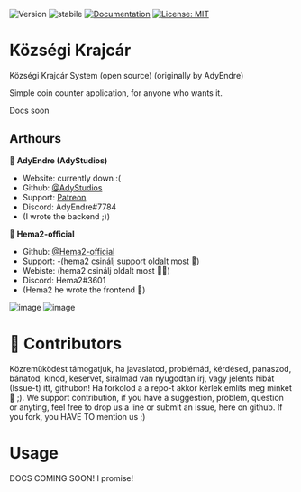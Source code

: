 ![Version](https://img.shields.io/badge/Version-0.8.0-blue.svg?cacheSeconds=2592000)
![stabile](https://img.shields.io/badge/stabile-green.svg?cacheSeconds=2592000)
[![Documentation](https://img.shields.io/badge/Documentation-In_Progress-yellow.svg)](https://example.org)
[![License: MIT](https://img.shields.io/badge/License-MIT-yellow.svg)](https://github.com/Hema2-official/Kozsegi_Krajcar/blob/main/LICENSE)
# Községi Krajcár
Községi Krajcár System (open source) (originally by AdyEndre)

Simple coin counter application, for anyone who wants it.

Docs soon

## Arthours
👤 **AdyEndre (AdyStudios)**
* Website: currently down :(
* Github: [@AdyStudios](https://github.com/AdyStudios)
* Support: [Patreon](https://patreon.com/adystudios)
* Discord: AdyEndre#7784
* (I wrote the backend ;))

👤 **Hema2-official**
* Github: [@Hema2-official](https://github.com/Hema2-official)
* Support: -(hema2 csinálj support oldalt most 🔫)
* Webiste: (hema2 csinálj oldalt most 🔫🔫)
* Discord: Hema2#3601
* (Hema2 he wrote the frontend 🤮)


![image](https://user-images.githubusercontent.com/74962285/148696448-63dc6158-7e41-4c51-b298-a0a553005a58.png)
![image](https://user-images.githubusercontent.com/74962285/148696709-e24e904f-5957-46ef-9db5-58119981857a.png)

# 🤝 Contributors
  Közreműködést támogatjuk, ha javaslatod, problémád, kérdésed, panaszod, bánatod, kínod, keservet, siralmad van nyugodtan írj, vagy jelents hibát (Issue-t) itt, githubon!
  Ha forkolod a a repo-t akkor kérlek említs meg minket 🙏 ;).
  We support contribution, if you have a suggestion, problem, question or anyting, feel free to drop us a line or submit an issue, here on github. If you fork, you HAVE TO mention us ;)
# Usage
  DOCS COMING SOON! I promise!
